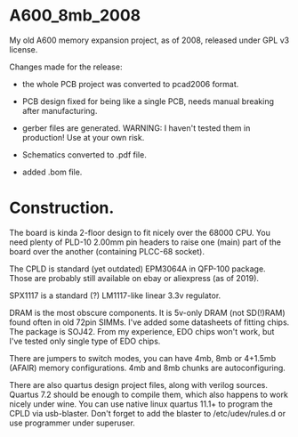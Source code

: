 # A600_8mb_2008
My old A600 memory expansion project, as of 2008, released under GPL v3 license.


Changes made for the release:

 - the whole PCB project was converted to pcad2006 format.

 - PCB design fixed for being like a single PCB, needs manual breaking after manufacturing.

 - gerber files are generated. WARNING: I haven't tested them in production! Use at your own risk.

 - Schematics converted to .pdf file.

 - added .bom file.



# Construction.

The board is kinda 2-floor design to fit nicely over the 68000 CPU.
You need plenty of PLD-10 2.00mm pin headers to raise one (main) part of the board over the another (containing PLCC-68 socket).

The CPLD is standard (yet outdated) EPM3064A in QFP-100 package. Those are probably still available on ebay or aliexpress (as of 2019).

SPX1117 is a standard (?) LM1117-like linear 3.3v regulator.

DRAM is the most obscure components. It is 5v-only DRAM (not SD(!)RAM) found often in old 72pin SIMMs.
I've added some datasheets of fitting chips. The package is SOJ42. From my experience, EDO chips won't work, but I've tested only single type of EDO chips.

There are jumpers to switch modes, you can have 4mb, 8mb or 4+1.5mb (AFAIR) memory configurations.
4mb and 8mb chunks are autoconfiguring.


There are also quartus design project files, along with verilog sources.
Quartus 7.2 should be enough to compile them, which also happens to work nicely under wine.
You can use native linux quartus 11.1+ to program the CPLD via usb-blaster. Don't forget to add the blaster to /etc/udev/rules.d or use programmer under superuser.

